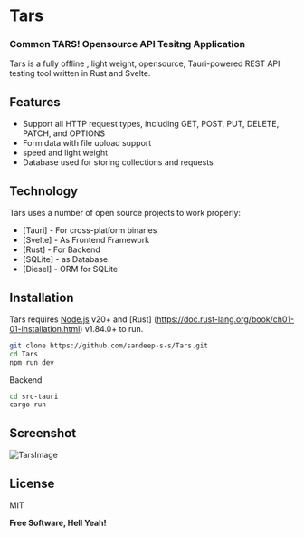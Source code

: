 # Tars
###  Common TARS!  Opensource API Tesitng Application 


Tars is a fully offline , light weight, opensource,
Tauri-powered REST API testing tool written in Rust and Svelte.

## Features

- Support all HTTP request types, including GET, POST, PUT, DELETE, PATCH, and OPTIONS
- Form data with file upload support
- speed and light weight
- Database used for storing collections and requests


## Technology

Tars uses a number of open source projects to work properly:

- [Tauri] - For cross-platform binaries
- [Svelte] - As Frontend Framework
- [Rust] - For Backend
- [SQLite] - as Database.
- [Diesel] - ORM for SQLite

## Installation

Tars requires [Node.js](https://nodejs.org/) v20+ and [Rust] (https://doc.rust-lang.org/book/ch01-01-installation.html) v1.84.0+ to run.

```sh
git clone https://github.com/sandeep-s-s/Tars.git
cd Tars
npm run dev 
```

Backend
```sh
cd src-tauri
cargo run
```

## Screenshot

![TarsImage](https://sandeepss.com/assets/img/arya.png)




## License

MIT

**Free Software, Hell Yeah!**

